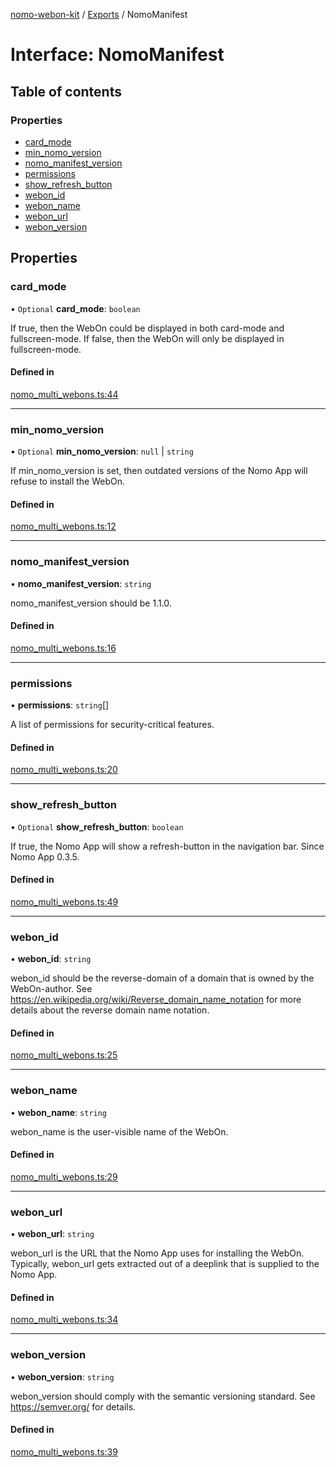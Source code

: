 [nomo-webon-kit](../README.md) / [Exports](../modules.md) / NomoManifest

# Interface: NomoManifest

## Table of contents

### Properties

- [card\_mode](NomoManifest.md#card_mode)
- [min\_nomo\_version](NomoManifest.md#min_nomo_version)
- [nomo\_manifest\_version](NomoManifest.md#nomo_manifest_version)
- [permissions](NomoManifest.md#permissions)
- [show\_refresh\_button](NomoManifest.md#show_refresh_button)
- [webon\_id](NomoManifest.md#webon_id)
- [webon\_name](NomoManifest.md#webon_name)
- [webon\_url](NomoManifest.md#webon_url)
- [webon\_version](NomoManifest.md#webon_version)

## Properties

### card\_mode

• `Optional` **card\_mode**: `boolean`

If true, then the WebOn could be displayed in both card-mode and fullscreen-mode.
If false, then the WebOn will only be displayed in fullscreen-mode.

#### Defined in

[nomo_multi_webons.ts:44](https://github.com/nomo-app/nomo-webon-kit/blob/95a8e52/nomo-webon-kit/src/nomo_multi_webons.ts#L44)

___

### min\_nomo\_version

• `Optional` **min\_nomo\_version**: ``null`` \| `string`

If min_nomo_version is set, then outdated versions of the Nomo App will refuse to install the WebOn.

#### Defined in

[nomo_multi_webons.ts:12](https://github.com/nomo-app/nomo-webon-kit/blob/95a8e52/nomo-webon-kit/src/nomo_multi_webons.ts#L12)

___

### nomo\_manifest\_version

• **nomo\_manifest\_version**: `string`

nomo_manifest_version should be 1.1.0.

#### Defined in

[nomo_multi_webons.ts:16](https://github.com/nomo-app/nomo-webon-kit/blob/95a8e52/nomo-webon-kit/src/nomo_multi_webons.ts#L16)

___

### permissions

• **permissions**: `string`[]

A list of permissions for security-critical features.

#### Defined in

[nomo_multi_webons.ts:20](https://github.com/nomo-app/nomo-webon-kit/blob/95a8e52/nomo-webon-kit/src/nomo_multi_webons.ts#L20)

___

### show\_refresh\_button

• `Optional` **show\_refresh\_button**: `boolean`

If true, the Nomo App will show a refresh-button in the navigation bar.
Since Nomo App 0.3.5.

#### Defined in

[nomo_multi_webons.ts:49](https://github.com/nomo-app/nomo-webon-kit/blob/95a8e52/nomo-webon-kit/src/nomo_multi_webons.ts#L49)

___

### webon\_id

• **webon\_id**: `string`

webon_id should be the reverse-domain of a domain that is owned by the WebOn-author.
See https://en.wikipedia.org/wiki/Reverse_domain_name_notation for more details about the reverse domain name notation.

#### Defined in

[nomo_multi_webons.ts:25](https://github.com/nomo-app/nomo-webon-kit/blob/95a8e52/nomo-webon-kit/src/nomo_multi_webons.ts#L25)

___

### webon\_name

• **webon\_name**: `string`

webon_name is the user-visible name of the WebOn.

#### Defined in

[nomo_multi_webons.ts:29](https://github.com/nomo-app/nomo-webon-kit/blob/95a8e52/nomo-webon-kit/src/nomo_multi_webons.ts#L29)

___

### webon\_url

• **webon\_url**: `string`

webon_url is the URL that the Nomo App uses for installing the WebOn.
Typically, webon_url gets extracted out of a deeplink that is supplied to the Nomo App.

#### Defined in

[nomo_multi_webons.ts:34](https://github.com/nomo-app/nomo-webon-kit/blob/95a8e52/nomo-webon-kit/src/nomo_multi_webons.ts#L34)

___

### webon\_version

• **webon\_version**: `string`

webon_version should comply with the semantic versioning standard.
See https://semver.org/ for details.

#### Defined in

[nomo_multi_webons.ts:39](https://github.com/nomo-app/nomo-webon-kit/blob/95a8e52/nomo-webon-kit/src/nomo_multi_webons.ts#L39)
